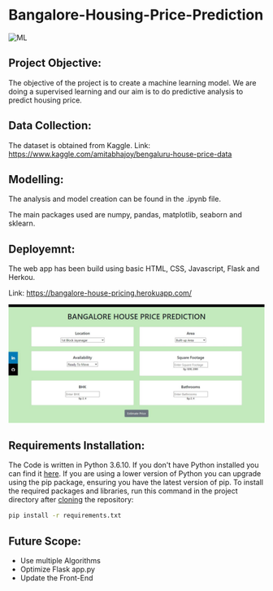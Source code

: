 # Bangalore-Housing-Price-Prediction

![ML](https://img.shields.io/badge/ML-Regression-blue.svg) 

## Project Objective:
The objective of the project is to create a machine learning model. We are doing a supervised learning and our aim is to do predictive analysis to predict housing price.

## Data Collection:
The dataset is obtained from Kaggle. 
Link: https://www.kaggle.com/amitabhajoy/bengaluru-house-price-data

## Modelling:
The analysis and model creation can be found in the .ipynb file. 

The main packages used are numpy, pandas, matplotlib, seaborn and sklearn.  

## Deployemnt:
The web app has been build using basic HTML, CSS, Javascript, Flask and Herkou.

Link: https://bangalore-house-pricing.herokuapp.com/


![ML](Screenshots/BangaloreHousePricePredictionHeroku.JPG)

## Requirements Installation:
The Code is written in Python 3.6.10. If you don't have Python installed you can find it [here](https://www.python.org/downloads/). If you are using a lower version of Python you can upgrade using the pip package, ensuring you have the latest version of pip. To install the required packages and libraries, run this command in the project directory after [cloning](https://www.howtogeek.com/451360/how-to-clone-a-github-repository/) the repository:
```bash
pip install -r requirements.txt
```

## Future Scope:
* Use multiple Algorithms
* Optimize Flask app.py
* Update the Front-End 
